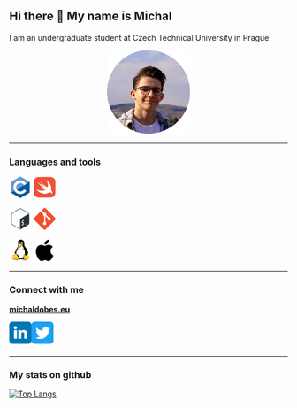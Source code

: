 ## Hi there 👋 My name is Michal
<p align="left">
I am an undergraduate student at Czech Technical University in Prague.
</p>
<p align="center">
<img src="https://github.com/mishpajz/mishpajz/blob/main/img/profilepic.png" width=150>
</p>

---

### Languages and tools
<p align="left">
<img src="https://github.com/devicons/devicon/blob/master/icons/c/c-original.svg" width=40> <img src="https://github.com/devicons/devicon/blob/master/icons/swift/swift-original.svg" width=40>
</p>
<p align="left">
<img src="https://github.com/devicons/devicon/blob/master/icons/bash/bash-original.svg" width=40> <img src="https://github.com/devicons/devicon/blob/master/icons/git/git-original.svg" width=40>
</p>
<p align="left">
<img src="https://github.com/devicons/devicon/blob/master/icons/linux/linux-original.svg" width=40>
<img src="https://github.com/devicons/devicon/blob/master/icons/apple/apple-original.svg" width=40>
</p>

---

### Connect with me

**[michaldobes.eu](https://michaldobes.eu)**
<p>
<a href="https://www.linkedin.com/in/mishpajz/"><img align="left" src="https://github.com/edent/SuperTinyIcons/blob/master/images/svg/linkedin.svg" width=40></a>
<a href="https://twitter.com/mishpajz"><img align="left" src="https://github.com/edent/SuperTinyIcons/blob/master/images/svg/twitter.svg" width=40></a>
<br>
</p>
<br>

---

### My stats on github
[![Top Langs](https://github-readme-stats.vercel.app/api/top-langs/?username=mishpajz&layout=compact&count_private=true)](https://github.com/anuraghazra/github-readme-stats)
